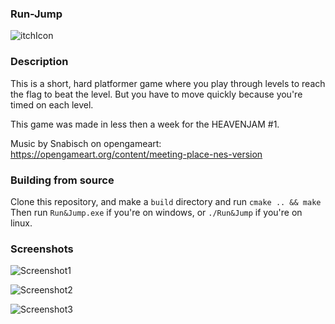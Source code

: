 ### Run-Jump

![itchIcon](https://github.com/user-attachments/assets/007b63cb-e9fc-49c6-b3fa-dee189a7b416)

### Description

This is a short, hard platformer game where you play through levels to reach the flag to beat the level.
But you have to move quickly because you're timed on each level.

This game was made in less then a week for the HEAVENJAM #1.

Music by Snabisch on opengameart: https://opengameart.org/content/meeting-place-nes-version

### Building from source

Clone this repository, and make a ```build``` directory and run ```cmake .. && make```
Then run ```Run&Jump.exe``` if you're on windows, or ```./Run&Jump``` if you're on linux.

### Screenshots

![Screenshot1](https://github.com/user-attachments/assets/601b8ef9-bf51-4639-8510-a396d8d77289)

![Screenshot2](https://github.com/user-attachments/assets/01312057-565f-41ae-8e25-1954eca23bf3)

![Screenshot3](https://github.com/user-attachments/assets/558af203-330e-4dc4-9d6b-7067da2eee6f)
